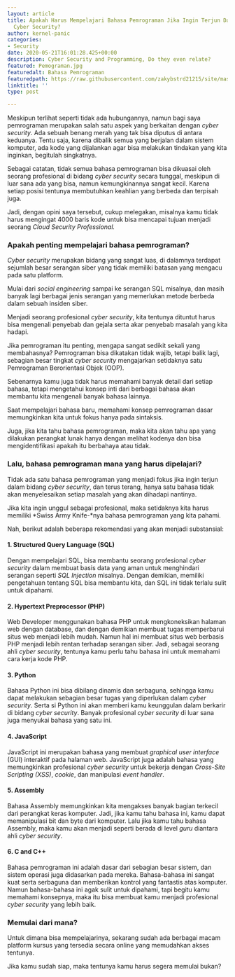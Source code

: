 ```yaml
---
layout: article
title: Apakah Harus Mempelajari Bahasa Pemrograman Jika Ingin Terjun Dalam Bidang
  Cyber Security?
author: kernel-panic
categories:
- Security
date: 2020-05-21T16:01:28.425+00:00
description: Cyber Security and Programming, Do they even relate?
featured: Pemograman.jpg
featuredalt: Bahasa Pemrograman
featuredpath: https://raw.githubusercontent.com/zakybstrd21215/site/master/static/uploads
linktitle: ''
type: post

---
```

Meskipun terlihat seperti tidak ada hubungannya, namun bagi saya pemrograman merupakan salah satu aspek yang berkaitan dengan *cyber security*. Ada sebuah benang merah yang tak bisa diputus di antara keduanya. Tentu saja, karena dibalik semua yang berjalan dalam sistem komputer, ada kode yang dijalankan agar bisa melakukan tindakan yang kita inginkan, begitulah singkatnya.

Sebagai catatan, tidak semua bahasa pemrograman bisa dikuasai oleh seorang profesional di bidang *cyber security* secara tunggal, meskipun di luar sana ada yang bisa, namun kemungkinannya sangat kecil. Karena setiap posisi tentunya membutuhkan keahlian yang berbeda dan terpisah juga.

Jadi, dengan opini saya tersebut, cukup melegakan, misalnya kamu tidak harus mengingat 4000 baris kode untuk bisa mencapai tujuan menjadi seorang *Cloud Security Professional.*

### Apakah penting mempelajari bahasa pemrograman?

*Cyber security* merupakan bidang yang sangat luas, di dalamnya terdapat sejumlah besar serangan siber yang tidak memiliki batasan yang mengacu pada satu platform.

Mulai dari *social engineering* sampai ke serangan SQL misalnya, dan masih banyak lagi berbagai jenis serangan yang memerlukan metode berbeda dalam sebuah insiden siber.

Menjadi seorang profesional *cyber security*, kita tentunya dituntut harus bisa mengenali penyebab dan gejala serta akar penyebab masalah yang kita hadapi.

Jika pemrograman itu penting, mengapa sangat sedikit sekali yang membahasnya? Pemrograman bisa dikatakan tidak wajib, tetapi balik lagi, sebagian besar tingkat *cyber security* mengajarkan setidaknya satu Pemrograman Berorientasi Objek (OOP).

Sebenarnya kamu juga tidak harus memahami banyak detail dari setiap bahasa, tetapi mengetahui konsep inti dari berbagai bahasa akan membantu kita mengenali banyak bahasa lainnya.

Saat mempelajari bahasa baru, memahami konsep pemrograman dasar memungkinkan kita untuk fokus hanya pada sintaksis.

Juga, jika kita tahu bahasa pemrograman, maka kita akan tahu apa yang dilakukan perangkat lunak hanya dengan melihat kodenya dan bisa mengidentifikasi apakah itu berbahaya atau tidak.

### Lalu, bahasa pemrograman mana yang harus dipelajari?

Tidak ada satu bahasa pemrograman yang menjadi fokus jika ingin terjun dalam bidang *cyber security*, dan terus terang, hanya satu bahasa tidak akan menyelesaikan setiap masalah yang akan dihadapi nantinya.

Jika kita ingin unggul sebagai profesional, maka setidaknya kita harus memiliki *Swiss Army Knife-*nya bahasa pemrograman yang kita pahami.

Nah, berikut adalah beberapa rekomendasi yang akan menjadi substansial:

#### 1. Structured Query Language (SQL)

Dengan mempelajari SQL, bisa membantu seorang profesional *cyber security* dalam membuat basis data yang aman untuk menghindari serangan seperti *SQL Injection* misalnya. Dengan demikian, memiliki pengetahuan tentang SQL bisa membantu kita, dan SQL ini tidak terlalu sulit untuk dipahami.

#### 2. Hypertext Preprocessor (PHP)

Web Developer menggunakan bahasa PHP untuk mengkoneksikan halaman web dengan database, dan dengan demikian membuat tugas memperbarui situs web menjadi lebih mudah. Namun hal ini membuat situs web berbasis PHP menjadi lebih rentan terhadap serangan siber. Jadi, sebagai seorang ahli *cyber security*, tentunya kamu perlu tahu bahasa ini untuk memahami cara kerja kode PHP.

#### 3. Python

Bahasa Python ini bisa dibilang dinamis dan serbaguna, sehingga kamu dapat melakukan sebagian besar tugas yang diperlukan dalam *cyber security*. Serta si Python ini akan memberi kamu keunggulan dalam berkarir di bidang *cyber security*. Banyak profesional *cyber security* di luar sana juga menyukai bahasa yang satu ini.

#### 4. JavaScript

JavaScript ini merupakan bahasa yang membuat *graphical user interface* (GUI) interaktif pada halaman web. JavaScript juga adalah bahasa yang memungkinkan profesional *cyber security* untuk bekerja dengan *Cross-Site Scripting (XSS)*, *cookie*, dan manipulasi *event handler*.

#### 5. Assembly

Bahasa Assembly memungkinkan kita mengakses banyak bagian terkecil dari perangkat keras komputer. Jadi, jika kamu tahu bahasa ini, kamu dapat memanipulasi bit dan byte dari komputer. Lalu jika kamu tahu bahasa Assembly, maka kamu akan menjadi seperti berada di level *guru* diantara ahli *cyber security*.

#### 6. C and C++

Bahasa pemrograman ini adalah dasar dari sebagian besar sistem, dan sistem operasi juga didasarkan pada mereka. Bahasa-bahasa ini sangat kuat serta serbaguna dan memberikan kontrol yang fantastis atas komputer. Namun bahasa-bahasa ini agak sulit untuk dipahami, tapi begitu kamu memahami konsepnya, maka itu bisa membuat kamu menjadi profesional *cyber security* yang lebih baik.

### Memulai dari mana?

Untuk dimana bisa mempelajarinya, sekarang sudah ada berbagai macam platform kursus yang tersedia secara online yang memudahkan akses tentunya.

Jika kamu sudah siap, maka tentunya kamu harus segera memulai bukan?